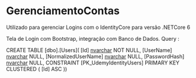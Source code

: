 # GerenciamentoContas

Utilizado para gerenciar Logins com o IdentityCore para versão .NETCore 6

Tela de Login com Bootstrap, integração com Banco de Dados. Query :

CREATE TABLE [dbo].[Users](
	[Id] [nvarchar](450) NOT NULL,
	[UserName] [nvarchar](256) NULL,
	[NormalizedUserName] [nvarchar](256) NULL,
	[PasswordHash] [nvarchar](max) NULL,
CONSTRAINT [PK_UdemyIdentityUsers] PRIMARY KEY CLUSTERED (
	[Id] ASC
))
